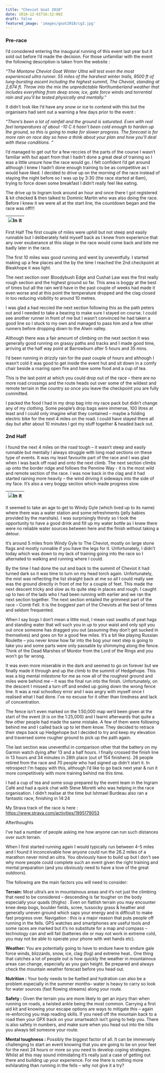```yaml
---
title: "Cheviot Goat 2018"
date: 2018-12-01T16:32:00Z
draft: false
featured_image: 'images/goat2018/cg3.jpg'
---
```



### Pre-race
 
I’d considered entering the inaugural running of this event last year but it sold out before I’d made the decision. For those unfamiliar with the event the following description is taken from the website :

*“The Montane Cheviot Goat Winter Ultra will test even the most experienced ultra runner. 55 miles of the harshest winter trails, 9500 ft of lung-bursting ascent including the highest summit, The Cheviot, standing at 2,674 ft. Throw into the mix the unpredictable Northumberland weather that includes everything from deep snow, ice, gale force winds and torrential rain and you’ll be tested physically and mentally.”*

It didn’t look like I’d have any snow or ice to contend with this but the organisers had sent out a warning a few days prior to the event :

*“There’s been a lot of rainfall and the ground is saturated. Even with real feel temperatures of about -10 C it hasn't been cold enough to harden up the ground, so this is going to make for slower progress. The forecast is for more rain on race day so have a think about your plan and how you'll deal with these conditions. “*

I’d managed to get out for a few reccies of the parts of the course I wasn’t familiar with but apart from that I hadn’t done a great deal of training so I was a little unsure how the race would go. I felt confident I’d get around although I knew I hadn’t done enough training to be as competitive as I would have liked.
I decided to drive up on the morning of the race instead of staying the night before so I was up by 3:30 (the race started at 6am), trying to force down some breakfast I didn’t really feel like eating.

The drive up to Ingram took around an hour and once there I got registered & kit checked & then talked to Dominic Martin who was also doing the race.
Before I knew it we were all at the start line, the countdown began and the race was off!!!

| ![In it](/images/goat2018/cg1.png)| 
|:--:|

First Half
The first couple of miles were uphill but not steep and easily runnable but I deliberately held myself back as I knew from experience that any over exuberance at this stage in the race would come back and bite me badly later in the race.

The first 10 miles was good running and went by uneventfully. I started making up a few places and the by the time I reached the 2nd checkpoint at Bleakhope it was light.

The next section over Bloodybush Edge and Cushat Law was the first really rough section and the highest ground so far. This area is boggy at the best of times but all the rain we’d have in the past couple of weeks had made it even worse and at this point the temperature dropped and the clag closed in too reducing visibility to around 10 metres.

I was glad a had reccied the next section following this as the path peters out and I needed to take a bearing to make sure I stayed on course. I could see another runner in front of me but I wasn’t convinced he had taken a good line so I stuck to my own and managed to pass him and a few other runners before dropping down to the Alwin valley.

Although there was a fair amount of climbing on the next section it was generally good running on grassy paths and tracks and I made good time, arriving at the half way point at Barrowburn after 5 hours and 35 mins. 

I’d been running in drizzly rain for the past couple of hours and although I wasn’t cold it was good to get inside the event hut and sit down in a comfy chair beside a roaring open fire and have some food and a cup of tea. 

This is the last point at which you could drop out of the race – there are no more road crossings and the route heads out over some of the wildest and remote terrain in the country so once you leave the checkpoint you are fully committed.

I packed the food I had in my drop bag into my race pack but didn’t change any of my clothing. Some people’s drop bags were immense, 100 litres at least and I could only imagine what they contained – maybe a folding electric bike for the next 4 miles on the road.  I could have stayed there all day but after about 10 minutes I got my stuff together & headed back out.

###  2nd Half

I found the next 4 miles on the road tough – it wasn’t steep and easily runnable but mentally I always struggle with long road sections on these type of events. It was my least favourite part of the race and I was glad when I was back off road and onto the next climb.
The next section climbs up onto the border ridge and follows the Pennine Way - it is the most wild and remote section of the race. I was now back in the clag and it had started raining more heavily – the wind driving it sideways into the side of my face. It’s also a very boggy section which made progress slow.

| ![In it](/images/goat2018/cg2.png)| 
|:--:|

 
It seemed to take an age to get to Windy Gyle (which lived up to its name) where there was a water station and some refreshments (jelly babies provided by the marshals). I was surprisingly thirsty so I took the opportunity to have a good drink and fill up my water bottle as I knew there were no reliable water sources between here and the finish without taking a detour.

It’s around 5 miles from Windy Gyle to The Cheviot, mostly on large stone flags and mostly runnable if you have the legs for it. Unfortunately, I didn’t today which was down to my lack of training going into the race so I alternated to walking and running where I could.

By the time I had done the out and back to the summit of Cheviot it had turned dark so it was time to turn on my head torch again. Unfortunately, the mist was reflecting the list straight back at me so all I could really see was the ground directly in front of me for a couple of feet. This made the next descent tricky and slow as its quite step in places and rough. I caught up to two of the lads who I had been running with earlier and we ran the next section together.
The next section entailed the grimmest part of the race – Comb Fell. It is the boggiest part of the Cheviots at the best of times and seldom frequented. 

When I say bogs I don’t mean a little mud, I mean vast swaths of peat hags and standing water that will such you in up to your waist and only spit you out once someone has dragged you out (assuming they don’t get sucked in themselves) and goes on for a good few miles. It’s a bit like playing Russian Roulette – you never know how far into the bog your next step is going to take you and some parts were only passable by shimmying along the fence. Think of the Dead Marshes of Mordor from the Lord of the Rings and you won’t go far wrong.

It was even more miserable in the dark and seemed to go on forever but we finally made it through and up the climb to the summit of Hedgehope. This was a big mental milestone for me as now all of the roughest ground and miles were behind me – it was the final run into the finish. 
Unfortunately, on the descent I missed a turn off and ended up going down the wrong fence line. It was a real schoolboy error and I was angry with myself once I realised what I had done. I’ve no excuse for it other than tiredness and lack of concentration. 

The fence isn’t even marked on the 1:50,000 map we’d been given at the start of the event (it is on the 1:25,000) and I learnt afterwards that quite a few other people had made the same mistake. A few of them were following behind me and I called back up to let them know. They decided to retrace their steps back up Hedgehope but I decided to try and keep my elevation and traversed some rougher ground to pick up the path again.

The last section was uneventful in comparison other that the battery on my Garmin watch dying after 13 and a half hours. I finally crossed the finish line in 13 hours and 34 minutes in 28th place (out of 154 finishers). 26 people retired from the race and 70 people who had signed up didn’t start it.
In retrospect I’m happy with this, although I’d like to go back next year & run it more competitively with more training behind me this time. 

I had a cup of tea and some soup prepared by the event team in the Ingram Café and had a quick chat with Steve Moretti who was helping in the race organisation. I didn’t realise at the time but Ishmael Burdeau also ran a fantastic race, finishing in 14:24 

My Strava track of the race is here : https://www.strava.com/activities/1995179053 

Afterthoughts

I’ve had a number of people asking me how anyone can run such distances over such terrain. 

When I first started running again I would typically run between 4-5 miles and I found it inconceivable how anyone could run the 26.2 miles of a marathon never mind an ultra. You obviously have to build up but I don’t see why more people could complete such an event given the right training and mental preparation (and you obviously need to have a love of the great outdoors).

The following are the main factors you will need to consider:

**Terrain:**  Most ultra’s are in mountainous areas and it’s not just the climbing that need to be considered – descending is far tougher on the body especially your quads (thighs) . Even on flattish terrain you may encounter knee deep bogs, boulder fields, scree, tussocky grass & heather and generally uneven ground which saps your energy and is difficult to make fast progress over. 
Navigation : this is a major reason that puts people off running in the fells. GPS watches and smartphones are useful tools and some races are marked but it’s no substitute for a map and compass – technology can and will fail (batteries die or may not work in extreme cold, you may not be able to operate your phone with wet hands etc).

**Weather:** You are potentially going to have to endure have to endure gale force winds, blizzards, snow, ice, clag (fog) and extreme heat.. One thing that catches a lot of people out is how quickly the weather in mountainous areas can change, especially as you gain height. Be prepared and always check the mountain weather forecast before you head out.

**Nutrition :** Your body needs to be fuelled and hydration can also be a problem especially in the summer months– water is heavy to carry so look for water sources (fast flowing streams) along your route.

**Safety :** Given the terrain you are more likely to get an injury than when running on roads, a twisted ankle being the most common. Carrying a first aid kit and knowing your escape options are ways to mitigate this – again re-enforcing you map reading skills. If you need off the mountain back to a road then your GPX track on your smartwatch isn’t going to help you. There is also safety in numbers, and make sure when you head out into the hills you always tell someone your route.

**Mental toughness :** Possibly the biggest factor of all. It can be immensely challenging to start an event knowing that you are going to be on your feet for the next 24 hours or more so you need to develop coping strategies. 
Whilst all this may sound intimidating it’s really just a case of getting out there and building up your experience. For me there is nothing more exhilarating than running in the fells – why not give it a try?

